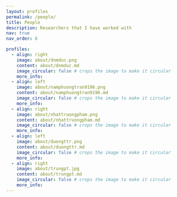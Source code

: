 ```yaml
---
layout: profiles
permalink: /people/
title: People
description: Researchers that I have worked with
nav: true
nav_order: 6

profiles:
  - align: right
    image: about/dnmduc.png
    content: about/dnmduc.md
    image_circular: false # crops the image to make it circular
    more_info:
  - align: left
    image: about/namphuongtran9196.png
    content: about/namphuongtran9196.md
    image_circular: false # crops the image to make it circular
    more_info:
  - align: right
    image: about/nhattruongpham.png
    content: about/nhattruongpham.md
    image_circular: false # crops the image to make it circular
    more_info:
  - align: left
    image: about/duongttr.png
    content: about/duongttr.md
    image_circular: false # crops the image to make it circular
    more_info:
  - align: right
    image: about/trungpt.jpg
    content: about/trungpt.md
    image_circular: false # crops the image to make it circular
    more_info:
---
```

